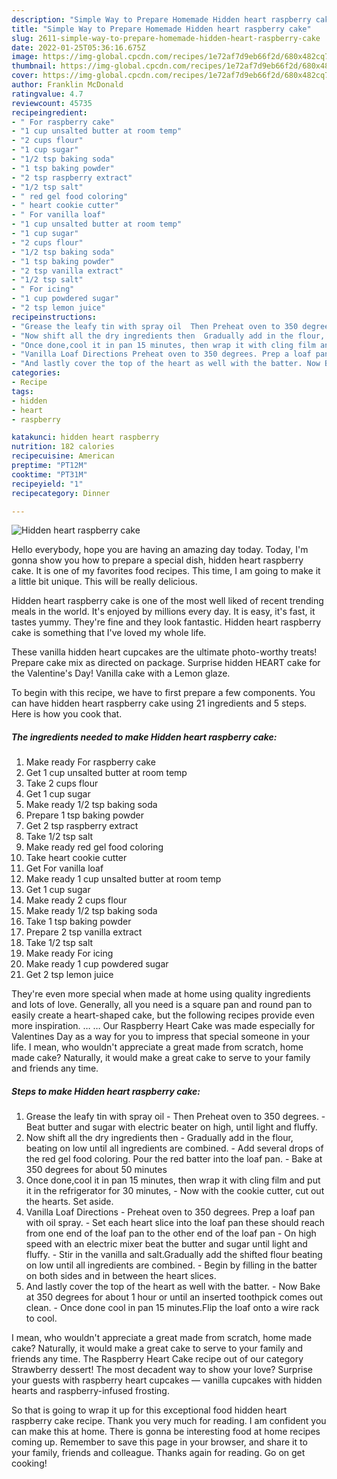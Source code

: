 ```yaml
---
description: "Simple Way to Prepare Homemade Hidden heart raspberry cake"
title: "Simple Way to Prepare Homemade Hidden heart raspberry cake"
slug: 2611-simple-way-to-prepare-homemade-hidden-heart-raspberry-cake
date: 2022-01-25T05:36:16.675Z
image: https://img-global.cpcdn.com/recipes/1e72af7d9eb66f2d/680x482cq70/hidden-heart-raspberry-cake-recipe-main-photo.jpg
thumbnail: https://img-global.cpcdn.com/recipes/1e72af7d9eb66f2d/680x482cq70/hidden-heart-raspberry-cake-recipe-main-photo.jpg
cover: https://img-global.cpcdn.com/recipes/1e72af7d9eb66f2d/680x482cq70/hidden-heart-raspberry-cake-recipe-main-photo.jpg
author: Franklin McDonald
ratingvalue: 4.7
reviewcount: 45735
recipeingredient:
- " For raspberry cake"
- "1 cup unsalted butter at room temp"
- "2 cups flour"
- "1 cup sugar"
- "1/2 tsp baking soda"
- "1 tsp baking powder"
- "2 tsp raspberry extract"
- "1/2 tsp salt"
- " red gel food coloring"
- " heart cookie cutter"
- " For vanilla loaf"
- "1 cup unsalted butter at room temp"
- "1 cup sugar"
- "2 cups flour"
- "1/2 tsp baking soda"
- "1 tsp baking powder"
- "2 tsp vanilla extract"
- "1/2 tsp salt"
- " For icing"
- "1 cup powdered sugar"
- "2 tsp lemon juice"
recipeinstructions:
- "Grease the leafy tin with spray oil  Then Preheat oven to 350 degrees. Beat butter and sugar with electric beater on high, until light and fluffy."
- "Now shift all the dry ingredients then  Gradually add in the flour, beating on low until all ingredients are combined. Add several drops of the red gel food coloring. Pour the red batter into the loaf pan. Bake at 350 degrees for about 50 minutes"
- "Once done,cool it in pan 15 minutes, then wrap it with cling film and put it in the refrigerator for 30 minutes,  Now with the cookie cutter, cut out the hearts. Set aside."
- "Vanilla Loaf Directions Preheat oven to 350 degrees. Prep a loaf pan with oil spray. Set each heart slice into the loaf pan these should reach from one end of the loaf pan to the other end of the loaf pan On high speed with an electric mixer beat the butter and sugar until light and fluffy. Stir in the vanilla and salt.Gradually add the shifted flour beating on low until all ingredients are combined. Begin by filling in the batter on both sides and in between the heart slices."
- "And lastly cover the top of the heart as well with the batter. Now Bake at 350 degrees for about 1 hour or until an inserted toothpick comes out clean. Once done cool in pan 15 minutes.Flip the loaf onto a wire rack to cool."
categories:
- Recipe
tags:
- hidden
- heart
- raspberry

katakunci: hidden heart raspberry 
nutrition: 182 calories
recipecuisine: American
preptime: "PT12M"
cooktime: "PT31M"
recipeyield: "1"
recipecategory: Dinner

---
```



![Hidden heart raspberry cake](https://img-global.cpcdn.com/recipes/1e72af7d9eb66f2d/680x482cq70/hidden-heart-raspberry-cake-recipe-main-photo.jpg)

Hello everybody, hope you are having an amazing day today. Today, I'm gonna show you how to prepare a special dish, hidden heart raspberry cake. It is one of my favorites food recipes. This time, I am going to make it a little bit unique. This will be really delicious.

Hidden heart raspberry cake is one of the most well liked of recent trending meals in the world. It's enjoyed by millions every day. It is easy, it's fast, it tastes yummy. They're fine and they look fantastic. Hidden heart raspberry cake is something that I've loved my whole life.

These vanilla hidden heart cupcakes are the ultimate photo-worthy treats! Prepare cake mix as directed on package. Surprise hidden HEART cake for the Valentine's Day! Vanilla cake with a Lemon glaze.


To begin with this recipe, we have to first prepare a few components. You can have hidden heart raspberry cake using 21 ingredients and 5 steps. Here is how you cook that.

<!--inarticleads1-->

##### The ingredients needed to make Hidden heart raspberry cake:

1. Make ready  For raspberry cake
1. Get 1 cup unsalted butter at room temp
1. Take 2 cups flour
1. Get 1 cup sugar
1. Make ready 1/2 tsp baking soda
1. Prepare 1 tsp baking powder
1. Get 2 tsp raspberry extract
1. Take 1/2 tsp salt
1. Make ready  red gel food coloring
1. Take  heart cookie cutter
1. Get  For vanilla loaf
1. Make ready 1 cup unsalted butter at room temp
1. Get 1 cup sugar
1. Make ready 2 cups flour
1. Make ready 1/2 tsp baking soda
1. Take 1 tsp baking powder
1. Prepare 2 tsp vanilla extract
1. Take 1/2 tsp salt
1. Make ready  For icing
1. Make ready 1 cup powdered sugar
1. Get 2 tsp lemon juice


They're even more special when made at home using quality ingredients and lots of love. Generally, all you need is a square pan and round pan to easily create a heart-shaped cake, but the following recipes provide even more inspiration. … … Our Raspberry Heart Cake was made especially for Valentines Day as a way for you to impress that special someone in your life. I mean, who wouldn't appreciate a great made from scratch, home made cake? Naturally, it would make a great cake to serve to your family and friends any time. 

<!--inarticleads2-->

##### Steps to make Hidden heart raspberry cake:

1. Grease the leafy tin with spray oil  - Then Preheat oven to 350 degrees. - Beat butter and sugar with electric beater on high, until light and fluffy.
1. Now shift all the dry ingredients then  - Gradually add in the flour, beating on low until all ingredients are combined. - Add several drops of the red gel food coloring. Pour the red batter into the loaf pan. - Bake at 350 degrees for about 50 minutes
1. Once done,cool it in pan 15 minutes, then wrap it with cling film and put it in the refrigerator for 30 minutes,  - Now with the cookie cutter, cut out the hearts. Set aside.
1. Vanilla Loaf Directions - Preheat oven to 350 degrees. Prep a loaf pan with oil spray. - Set each heart slice into the loaf pan these should reach from one end of the loaf pan to the other end of the loaf pan - On high speed with an electric mixer beat the butter and sugar until light and fluffy. - Stir in the vanilla and salt.Gradually add the shifted flour beating on low until all ingredients are combined. - Begin by filling in the batter on both sides and in between the heart slices.
1. And lastly cover the top of the heart as well with the batter. - Now Bake at 350 degrees for about 1 hour or until an inserted toothpick comes out clean. - Once done cool in pan 15 minutes.Flip the loaf onto a wire rack to cool.


I mean, who wouldn't appreciate a great made from scratch, home made cake? Naturally, it would make a great cake to serve to your family and friends any time. The Raspberry Heart Cake recipe out of our category Strawberry dessert! The most decadent way to show your love? Surprise your guests with raspberry heart cupcakes — vanilla cupcakes with hidden hearts and raspberry-infused frosting. 

So that is going to wrap it up for this exceptional food hidden heart raspberry cake recipe. Thank you very much for reading. I am confident you can make this at home. There is gonna be interesting food at home recipes coming up. Remember to save this page in your browser, and share it to your family, friends and colleague. Thanks again for reading. Go on get cooking!
